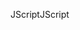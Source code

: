 <span data-ttu-id="d0ec9-101">JScript</span><span class="sxs-lookup"><span data-stu-id="d0ec9-101">JScript</span></span>